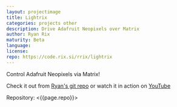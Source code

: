 ```yaml
---
layout: projectimage
title: Lightrix
categories: projects other
description: Drive Adafruit Neopixels over Matrix
author: Ryan Rix
maturity: Beta
language: 
license: 
repo: https://code.rix.si/rrix/lightrix
---
```


Control Adafruit Neopixels via Matrix!

Check it out from [Ryan's git repo](https://code.rix.si/rrix/lightrix) or watch it in action on [YouTube](https://www.youtube.com/watch?v=4YG9Fk5aP24)

Repository: <{{page.repo}}>
